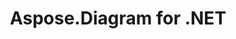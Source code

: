 ---
title: Aspose.Diagram for .NET
type: docs
weight: 10
url: /net/
keywords: "Aspose.Diagram for .NET, Aspose Diagram, Aspose API Reference."
description: Aspose.Diagram takes advantage of advanced functionalities provided by Microsoft Office Visio to manipulate Visio diagrams on a server.
is_root: true
---